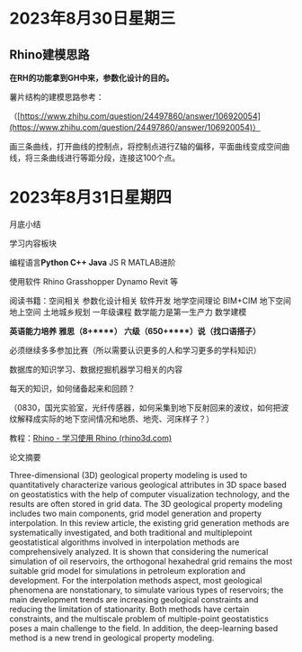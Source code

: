# 2023年8月30日星期三

## Rhino建模思路

**在RH****的功能拿到GH****中来，参数化设计的目的。**

薯片结构的建模思路参考：

（[https://www.zhihu.com/question/24497860/answer/106920054](https://www.zhihu.com/question/24497860/answer/106920054)）

画三条曲线，打开曲线的控制点，将控制点进行Z轴的偏移，平面曲线变成空间曲线，将三条曲线进行等距分段，连接这100个点。

# 2023年8月31日星期四

月底小结

学习内容板块

编程语言**Python C++ Java** JS R MATLAB进阶

使用软件 Rhino Grasshopper Dynamo Revit 等

阅读书籍：空间相关 参数化设计相关 软件开发 地学空间理论 BIM+CIM 地下空间 地上空间 土地城乡规划 一年级课程 数学能力是第一生产力 数学建模

**英语能力培养** **雅思（8+****）** **六级（650+****）说（找口语搭子）**

必须继续多多参加比赛（所以需要认识更多的人和学习更多的学科知识）

数据库的知识学习、数据挖掘机器学习相关的内容

每天的知识，如何储备起来和回顾？

（0830，国光实验室，光纤传感器，如何采集到地下反射回来的波纹，如何把波纹解释成实际的地下空间情况和地质、地壳、河床样子？）

教程：[Rhino - 学习使用 Rhino (rhino3d.com)](https://www.rhino3d.com/learn/?query=kind:%20jump_start&modal=null)

论文摘要

Three-dimensional (3D) geological property modeling is used to quantitatively characterize various geological attributes in 3D space based on geostatistics with the help of computer visualization technology, and the results are often stored in grid data. The 3D geological property modeling includes two main components, grid model generation and property interpolation. In this review article, the existing grid generation methods are systematically investigated, and both traditional and multiplepoint geostatistical algorithms involved in interpolation methods are comprehensively analyzed. It is shown that considering the numerical simulation of oil reservoirs, the orthogonal hexahedral grid remains the most suitable grid model for simulations in petroleum exploration and development. For the interpolation methods aspect, most geological phenomena are nonstationary, to simulate various types of reservoirs; the main development trends are increasing geological constraints and reducing the limitation of stationarity. Both methods have certain constraints, and the multiscale problem of multiple-point geostatistics poses a main challenge to the field. In addition, the deep-learning based method is a new trend in geological property modeling.
